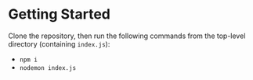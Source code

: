 # Getting Started 
Clone the repository, then run the following commands from the top-level directory (containing `index.js`): 
- `npm i`
- `nodemon index.js`
